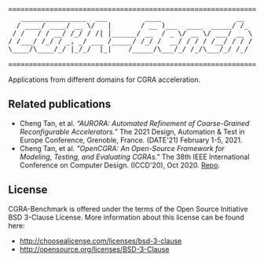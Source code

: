 <pre>
==============================================================
   ________________  ___         ____                  __  
  / ____/ ____/ __ \/   |       / __ )___  ____  _____/ /_ 
 / /   / / __/ /_/ / /| |______/ __  / _ \/ __ \/ ___/ __ \
/ /___/ /_/ / _, _/ ___ /_____/ /_/ /  __/ / / / /__/ / / /
\____/\____/_/ |_/_/  |_|    /_____/\___/_/ /_/\___/_/ /_/ 
                                                           
==============================================================
</pre>

Applications from different domains for CGRA acceleration.


Related publications
--------------------------------------------------------------------------

- Cheng Tan, et al. _“AURORA: Automated Refinement of Coarse-Grained Reconfigurable Accelerators.”_ The 2021 Design, Automation & Test in Europe Conference, Grenoble, France. (DATE'21) February 1-5, 2021.
- Cheng Tan, et al. _"OpenCGRA: An Open-Source Framework for Modeling, Testing, and Evaluating CGRAs."_ The 38th IEEE International Conference on Computer Design. (ICCD'20), Oct 2020.  [Repo](https://github.com/tancheng/OpenCGRA).



License
--------------------------------------------------------------------------

CGRA-Benchmark is offered under the terms of the Open Source Initiative BSD 3-Clause License. More information about this license can be found here:

  - http://choosealicense.com/licenses/bsd-3-clause
  - http://opensource.org/licenses/BSD-3-Clause

